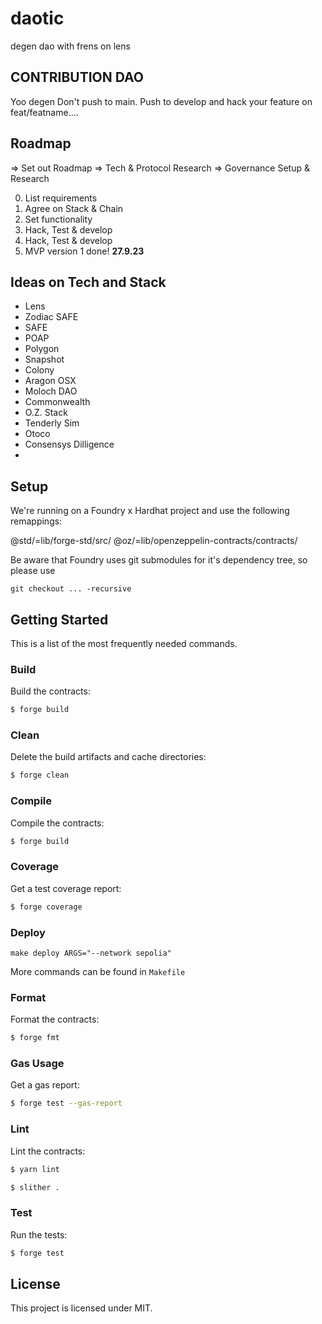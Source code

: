 # daotic

degen dao with frens on lens

## CONTRIBUTION DAO

Yoo degen
Don't push to main.
Push to develop and hack your feature on feat/featname....

## Roadmap

=> Set out Roadmap
=> Tech & Protocol Research
=> Governance Setup & Research

0. List requirements
1. Agree on Stack & Chain
2. Set functionality
3. Hack, Test & develop
4. Hack, Test & develop
5. MVP version 1 done! **27.9.23**

## Ideas on Tech and Stack

- Lens
- Zodiac SAFE
- SAFE
- POAP
- Polygon
- Snapshot
- Colony
- Aragon OSX
- Moloch DAO
- Commonwealth
- O.Z. Stack
- Tenderly Sim
- Otoco
- Consensys Dilligence
-

## Setup

We're running on a Foundry x Hardhat project and use the following remappings:

@std/=lib/forge-std/src/
@oz/=lib/openzeppelin-contracts/contracts/

Be aware that Foundry uses git submodules for it's dependency tree, so please use

```
git checkout ... -recursive
```

## Getting Started

This is a list of the most frequently needed commands.

### Build

Build the contracts:

```sh
$ forge build
```

### Clean

Delete the build artifacts and cache directories:

```sh
$ forge clean
```

### Compile

Compile the contracts:

```sh
$ forge build
```

### Coverage

Get a test coverage report:

```sh
$ forge coverage
```

### Deploy

```
make deploy ARGS="--network sepolia"
```

More commands can be found in `Makefile`

### Format

Format the contracts:

```sh
$ forge fmt
```

### Gas Usage

Get a gas report:

```sh
$ forge test --gas-report
```

### Lint

Lint the contracts:

```sh
$ yarn lint
```

```sh
$ slither .
```

### Test

Run the tests:

```sh
$ forge test
```

## License

This project is licensed under MIT.
